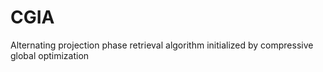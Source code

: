 # CGIA
Alternating projection phase retrieval algorithm initialized by compressive global optimization
